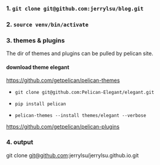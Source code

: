 ### 1. `git clone git@github.com:jerrylsu/blog.git`

### 2. `source venv/bin/activate`

### 3. themes & plugins

The dir of themes and plugins can be pulled by pelican site.

#### download theme elegant

https://github.com/getpelican/pelican-themes

- `git clone git@github.com:Pelican-Elegant/elegant.git`

- `pip install pelican`

- `pelican-themes --install themes/elegant --verbose`


https://github.com/getpelican/pelican-plugins

### 4. output

git clone git@github.com:jerrylsu/jerrylsu.github.io.git

